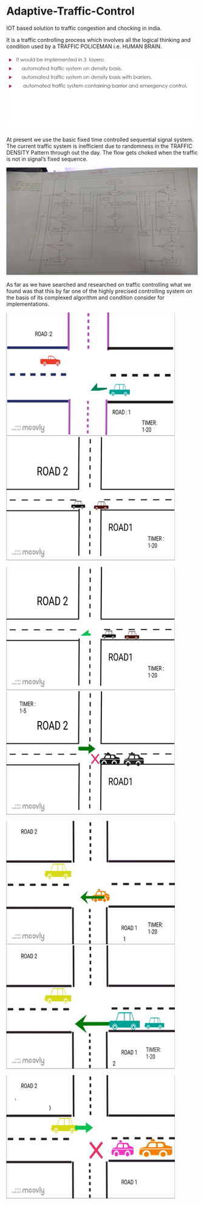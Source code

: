# Adaptive-Traffic-Control
IOT based solution to traffic congestion and chocking in india.

It is a traffic controlling process which involves all the logical thinking and condition used by a TRAFFIC POLICEMAN i.e. HUMAN BRAIN.

![](traffic_2.png)

At present we use the basic fixed time controlled sequential signal system.
The current traffic system is inefficient due to randomness in the TRAFFIC DENSITY Pattern through out the day.
The flow gets choked when the traffic is not in signal’s fixed sequence.


![](traffic_3.jpg)

As far as we have searched and researched on traffic controlling what we found was that this by far one of the highly precised controlling system on the basis of its complexed algorithm and condition consider for implementations. 


<img src="Screenshot (453).png" width="444" height="324">                                         <img src="Screenshot (454).png" padding="10" width="444" height="324">






<img src="Screenshot (455).png" width="444" height="324">                                          <img src="Screenshot (457).png" width="444" height="324">







<img src="Screenshot (458).png" width="444" height="324">                                          <img src="Screenshot (459).png" width="444" height="324">







<img src="Screenshot (461).png" width="444" height="324">
